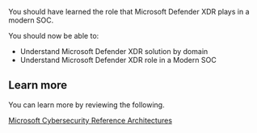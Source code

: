 
You should have learned the role that Microsoft Defender XDR plays in a modern SOC.

You should now be able to:

- Understand Microsoft Defender XDR solution by domain
- Understand Microsoft Defender XDR role in a Modern SOC


## Learn more

You can learn more by reviewing the following.

[Microsoft Cybersecurity Reference Architectures](/security/cybersecurity-reference-architecture/mcra)

